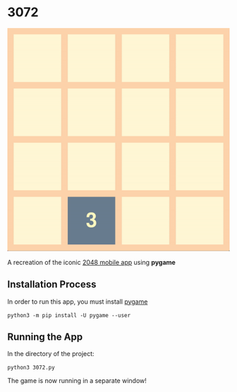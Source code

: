 # 3072

![App Demo](./github/demo.gif)

A recreation of the iconic [2048 mobile app](https://apps.apple.com/us/app/2048/id840919914) using **pygame**

## Installation Process

In order to run this app, you must install [pygame](https://www.pygame.org/wiki/GettingStarted)

```
python3 -m pip install -U pygame --user
```

## Running the App

In the directory of the project:

```
python3 3072.py
```

The game is now running in a separate window!
